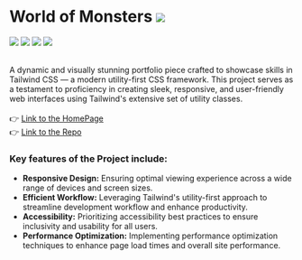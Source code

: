 <h1>World of Monsters
<img src="https://img.shields.io/badge/License-MIT-blue.svg"></h1>
<span><img src="https://img.shields.io/badge/TAILWINDCSS-blue?style=for-the-badge&logo=tailwindcss" float='left'></span>
<span><img src="https://img.shields.io/badge/CSS3-1572B6?style=for-the-badge&logo=css3&logoColor=white"></span>
<span><img src="https://img.shields.io/badge/HTML5-E34F26?style=for-the-badge&logo=html5&logoColor=white"></span>
<span><img src="https://img.shields.io/badge/JavaScript-323330?style=for-the-badge&logo=javascript&logoColor=F7DF1E"></span><br><br>

A dynamic and visually stunning portfolio piece crafted to showcase skills in Tailwind CSS — a modern utility-first CSS framework. This project serves as a testament to proficiency in creating sleek, responsive, and user-friendly web interfaces using Tailwind's extensive set of utility classes.
<br><br>
👉 <a href="https://zeeshisthebest.github.io/monster/build/index.html" target="blank">Link to the HomePage</a><br>
👉 <a href="https://github.com/zeeshisthebest/monster/" target="blank">Link to the Repo</a>

<h3>Key features of the Project include:</h3>

- <strong>Responsive Design:</strong> Ensuring optimal viewing experience across a wide range of devices and screen sizes. <br>
- <strong>Efficient Workflow:</strong> Leveraging Tailwind's utility-first approach to streamline development workflow and enhance productivity. <br>
- <strong>Accessibility:</strong> Prioritizing accessibility best practices to ensure inclusivity and usability for all users. <br>
- <strong>Performance Optimization:</strong> Implementing performance optimization techniques to enhance page load times and overall site performance. <br>


